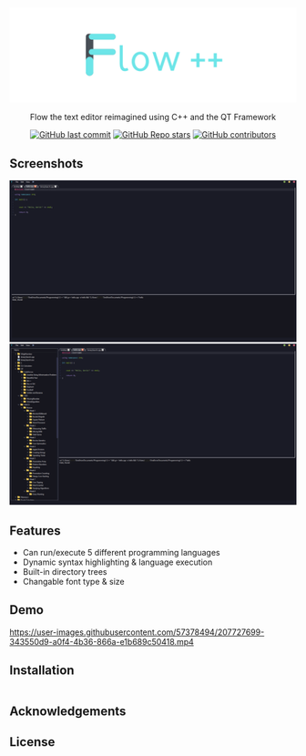 
![Logo](resources/Flow.png)



<p align="center">
Flow the text editor reimagined using C++ and the QT Framework
</p>

<div align="center">

  <a href="">![GitHub last commit](https://img.shields.io/github/last-commit/AndersHaroldson/FlowPlusPlus?style=flat-square)</a>
  <a href="">![GitHub Repo stars](https://img.shields.io/github/stars/AndersHaroldson/FlowPlusPlus?style=flat-square)</a>
  <a href="">![GitHub contributors](https://img.shields.io/github/contributors/AndersHaroldson/FlowPlusPlus?style=flat-square)</a>

</div>

<!--
[![MIT License](https://img.shields.io/badge/License-MIT-green.svg)](https://choosealicense.com/licenses/mit/)
[![GPLv3 License](https://img.shields.io/badge/License-GPL%20v3-yellow.svg)](https://opensource.org/licenses/)
[![AGPL License](https://img.shields.io/badge/license-AGPL-blue.svg)](http://www.gnu.org/licenses/agpl-3.0)
-->

## Screenshots

![App Screenshot](resources/helloFlow.png)
![App Screenshot](resources/treeDisplayFlow.png)


## Features

- Can run/execute 5 different programming languages
- Dynamic syntax highlighting & language execution
- Built-in directory trees
- Changable font type & size


## Demo

https://user-images.githubusercontent.com/57378494/207727699-343550d9-a0f4-4b36-866a-e1b689c50418.mp4


## Installation


```
```
    
## Acknowledgements



## License
<!--
[MIT](https://choosealicense.com/licenses/mit/) -->


